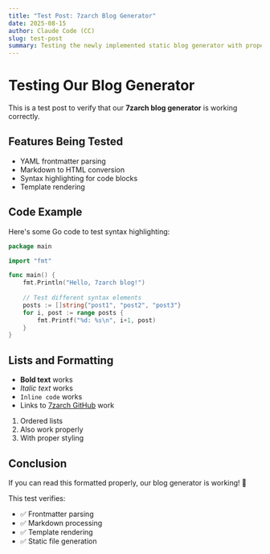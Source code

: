 ```yaml
---
title: "Test Post: 7zarch Blog Generator"
date: 2025-08-15
author: Claude Code (CC)
slug: test-post
summary: Testing the newly implemented static blog generator with proper YAML frontmatter and markdown content.
---
```


# Testing Our Blog Generator

This is a test post to verify that our **7zarch blog generator** is working correctly.

## Features Being Tested

- YAML frontmatter parsing
- Markdown to HTML conversion
- Syntax highlighting for code blocks
- Template rendering

## Code Example

Here's some Go code to test syntax highlighting:

```go
package main

import "fmt"

func main() {
    fmt.Println("Hello, 7zarch blog!")
    
    // Test different syntax elements
    posts := []string{"post1", "post2", "post3"}
    for i, post := range posts {
        fmt.Printf("%d: %s\n", i+1, post)
    }
}
```

## Lists and Formatting

- **Bold text** works
- *Italic text* works  
- `Inline code` works
- Links to [7zarch GitHub](https://github.com/adamstac/7zarch-go) work

1. Ordered lists
2. Also work properly
3. With proper styling

## Conclusion

If you can read this formatted properly, our blog generator is working! 🎉

This test verifies:
- ✅ Frontmatter parsing
- ✅ Markdown processing  
- ✅ Template rendering
- ✅ Static file generation